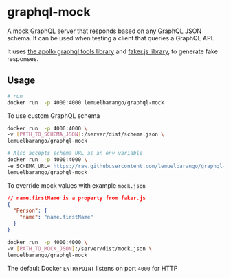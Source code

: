 # graphql-mock

A mock GraphQL server that responds based on any GraphQL JSON schema. It can be used when testing a client that queries a GraphQL API.

It uses [the apollo graphql tools library](https://github.com/apollographql/graphql-tools) and [faker.js library](https://github.com/Marak/faker.js), to generate fake responses.

## Usage

``` sh
# run
docker run  -p 4000:4000 lemuelbarango/graphql-mock
```

To use custom GraphQL schema

```sh
docker run  -p 4000:4000 \
-v [PATH_TO_SCHEMA_JSON]:/server/dist/schema.json \
lemuelbarango/graphql-mock

# Also accepts schema URL as an env variable
docker run  -p 4000:4000 \
-e SCHEMA_URL='https://raw.githubusercontent.com/lemuelbarango/graphql-mock/master/src/schema.json' \
lemuelbarango/graphql-mock
```

To override mock values with example `mock.json`

```json
// name.firstName is a property from faker.js
{
  "Person": {
    "name": "name.firstName"
  }
}
```

```sh
docker run  -p 4000:4000 \
-v [PATH_TO_MOCK_JSON]:/server/dist/mock.json \
lemuelbarango/graphql-mock
```

The default Docker `ENTRYPOINT` listens on port `4000` for HTTP
